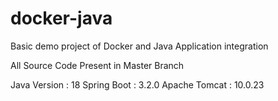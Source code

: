 # docker-java
Basic demo project of Docker and Java Application integration

All Source Code Present in Master Branch

Java Version : 18
Spring Boot : 3.2.0
Apache Tomcat : 10.0.23

